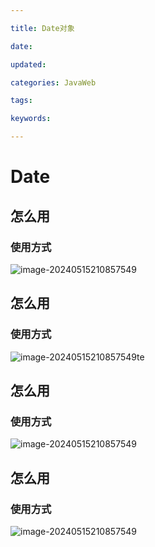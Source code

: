 ```yaml
---

title: Date对象

date: 

updated: 

categories: JavaWeb

tags: 

keywords: 

---
```

# Date

## 怎么用

### 使用方式

![image-20240515210857549](../TyporaImage/image-20240515210857549.png)

## 怎么用

### 使用方式

![image-20240515210857549](../TyporaImage/image-20240515210857549.png)te

## 怎么用

### 使用方式

![image-20240515210857549](../TyporaImage/image-20240515210857549.png)

## 怎么用

### 使用方式

![image-20240515210857549](../TyporaImage/image-20240515210857549.png)